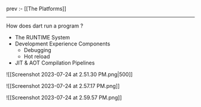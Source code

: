 

prev :- [[The Platforms]]

----


How does dart run a program ?

- The RUNTIME System
- Development Experience Components
	- Debugging
	- Hot reload
- JIT & AOT Compilation Pipelines


![[Screenshot 2023-07-24 at 2.51.30 PM.png|500]]


![[Screenshot 2023-07-24 at 2.57.17 PM.png]]

![[Screenshot 2023-07-24 at 2.59.57 PM.png]]


